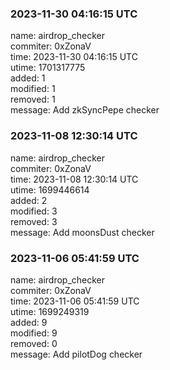 ### 2023-11-30 04:16:15 UTC
name: airdrop_checker  
commiter: 0xZonaV  
time: 2023-11-30 04:16:15 UTC  
utime: 1701317775  
added: 1  
modified: 1  
removed: 1  
message: Add zkSyncPepe checker

### 2023-11-08 12:30:14 UTC
name: airdrop_checker  
commiter: 0xZonaV  
time: 2023-11-08 12:30:14 UTC  
utime: 1699446614  
added: 2  
modified: 3  
removed: 3  
message: Add moonsDust checker

### 2023-11-06 05:41:59 UTC
name: airdrop_checker  
commiter: 0xZonaV  
time: 2023-11-06 05:41:59 UTC  
utime: 1699249319  
added: 9  
modified: 9  
removed: 0  
message: Add pilotDog checker

